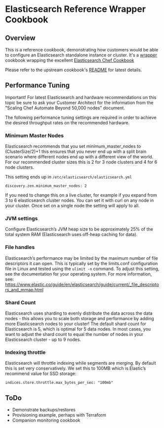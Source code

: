 # Elasticsearch Reference Wrapper Cookbook

## Overview
This is a reference cookbook, demonstrating how customers would be able to configure an Elasticsearch standalone instance or cluster.
It's a [wrapper](https://blog.chef.io/2017/02/14/writing-wrapper-cookbooks/) cookbook wrapping the excellent [Elasticsearch Chef Cookbook](https://github.com/elastic/cookbook-elasticsearch)

Please refer to the upstream cookbook's [README](https://github.com/elastic/cookbook-elasticsearch/blob/master/README.md) for latest details.

## Performance Tuning
Important! For latest Elasticsearch and hardware recommendations on this topic be sure to ask your Customer Architect for the information from the "Scaling Chef Automate Beyond 50,000 nodes" document.

The following performance tuning settings are required in order to achieve the desired throughput rates on the recommended hardware.

### Minimum Master Nodes
Elasticsearch recommends that you set minimum_master_nodes to (ClusterSize/2)+1 this ensures that you never end up with a split brain scenario where different nodes end up with a different view of the world. For our recommended cluster sizes this is 2 for 3 node clusters and 4 for 6 node clusters.

This setting ends up in `/etc/elasticsearch/elasticsearch.yml`

```
discovery.zen.minimum_master_nodes: 2
```

If you need to change this on a live cluster, for example if you expand from 3 to 6 elasticsearch cluster nodes. You can set it with curl on any node in your cluster. Once set on a single node the setting will apply to all.

### JVM settings
Configure Elasticsearch’s JVM heap size to be approximately 25% of the total system RAM (Elasticsearch uses off-heap caching for data).

### File handles
Elasticsearch’s performance may be limited by the maximum number of file descriptors it can open. This is typically set by the limits.conf configuration file in Linux and tested using the `ulimit -n` command.  To adjust this setting, see the documentation for your operating system.  For more information, see:  https://www.elastic.co/guide/en/elasticsearch/guide/current/_file_descriptors_and_mmap.html

### Shard Count
Elasticsearch uses sharding to evenly distribute the data across the data nodes - this allows you to scale both storage and performance by adding more Elasticsearch nodes to your cluster!
The default shard count for Elasticsearch is 5, which is optimal for 5 data nodes.  In most cases, you want to adjust the shard count to equal the number of nodes in your Elasticsearch cluster - up to 9 nodes.

### Indexing throttle
Elasticsearch will throttle indexing while segments are merging. By default this is set very conservatively. We set this to 100MB which is Elastic’s recommend value for SSD storage:

```
indices.store.throttle.max_bytes_per_sec: "100mb"
```

## ToDo
 - Demonstrate backups/restores
 - Provisioning example, perhaps with Terraform
 - Companion monitoring cookbook
